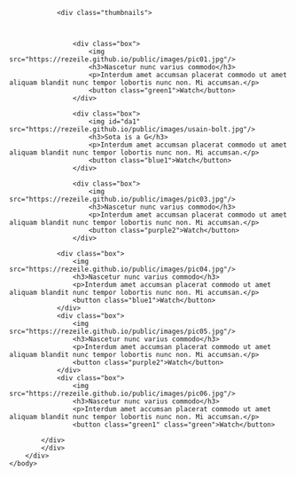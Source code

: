 

<!DOCTYPE html>
<html>
	<head>
		<title>Project 2</title>
		<link type="text/css" rel="stylesheet" href="number2.css"/>
	</head>
	<body>
		<div class="container">

				<div class="thumbnails">



					<div class="box">
						<img src="https://rezeile.github.io/public/images/pic01.jpg"/>
						<h3>Nascetur nunc varius commodo</h3>
						<p>Interdum amet accumsan placerat commodo ut amet aliquam blandit nunc tempor lobortis nunc non. Mi accumsan.</p>
						<button class="green1">Watch</button>
					</div>

					<div class="box">
						<img id="da1" src="https://rezeile.github.io/public/images/usain-bolt.jpg"/>
						<h3>Sota is a G</h3>
						<p>Interdum amet accumsan placerat commodo ut amet aliquam blandit nunc tempor lobortis nunc non. Mi accumsan.</p>
						<button class="blue1">Watch</button>
					</div>

					<div class="box">
						<img src="https://rezeile.github.io/public/images/pic03.jpg"/>
						<h3>Nascetur nunc varius commodo</h3>
						<p>Interdum amet accumsan placerat commodo ut amet aliquam blandit nunc tempor lobortis nunc non. Mi accumsan.</p>
						<button class="purple2">Watch</button>
					</div>

				<div class="box">
					<img src="https://rezeile.github.io/public/images/pic04.jpg"/>
					<h3>Nascetur nunc varius commodo</h3>
					<p>Interdum amet accumsan placerat commodo ut amet aliquam blandit nunc tempor lobortis nunc non. Mi accumsan.</p>
					<button class="blue1">Watch</button>
				</div>
				<div class="box">
					<img src="https://rezeile.github.io/public/images/pic05.jpg"/>
					<h3>Nascetur nunc varius commodo</h3>
					<p>Interdum amet accumsan placerat commodo ut amet aliquam blandit nunc tempor lobortis nunc non. Mi accumsan.</p>
					<button class="purple2">Watch</button>
				</div>
				<div class="box">
					<img src="https://rezeile.github.io/public/images/pic06.jpg"/>
					<h3>Nascetur nunc varius commodo</h3>
					<p>Interdum amet accumsan placerat commodo ut amet aliquam blandit nunc tempor lobortis nunc non. Mi accumsan.</p>
					<button class="green1" class="green">Watch</button>

			</div>
			</div>
		</div>
	</body>
</html>
